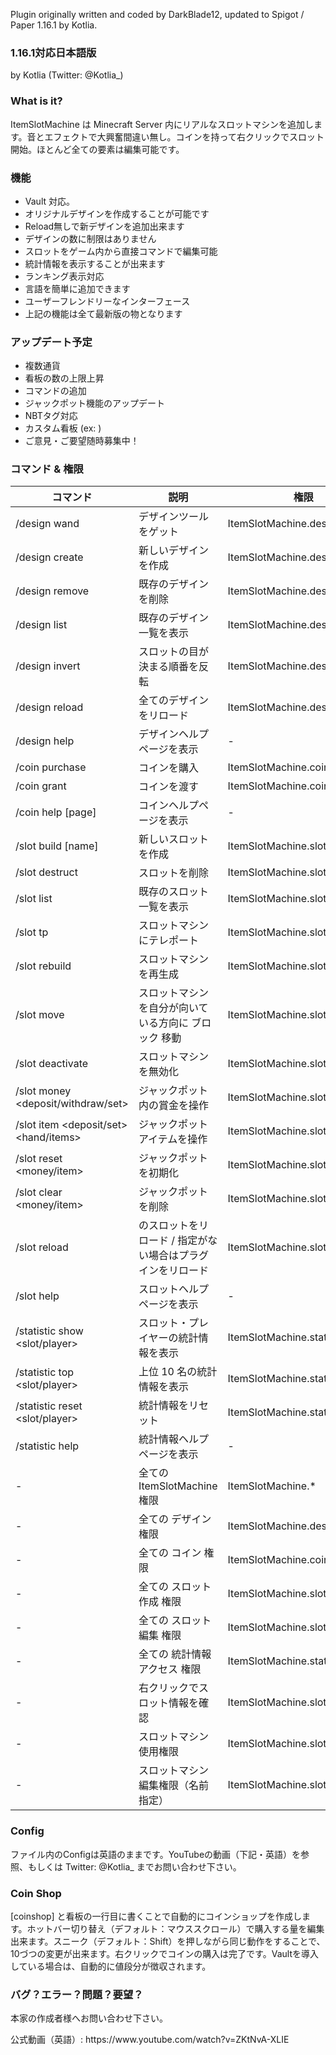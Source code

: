 <p>Plugin originally written and coded by DarkBlade12, updated to Spigot / Paper 1.16.1 by Kotlia.</p>
<h3> 1.16.1対応日本語版</h3>
<p> by Kotlia (Twitter: @Kotlia_)</p>
</p>
<p></p>
<h3>What is it?</h3>
<p>
ItemSlotMachine は Minecraft Server 内にリアルなスロットマシンを追加します。音とエフェクトで大興奮間違い無し。コインを持って右クリックでスロット開始。ほとんど全ての要素は編集可能です。
</p>
<h3>機能</h3>
<ul>
	<li>Vault 対応。</li>
	<li>オリジナルデザインを作成することが可能です</li>
	<li>Reload無しで新デザインを追加出来ます</li>
	<li>デザインの数に制限はありません</li>
	<li>スロットをゲーム内から直接コマンドで編集可能</li>
	<li>統計情報を表示することが出来ます</li>
	<li>ランキング表示対応</li>
	<li>言語を簡単に追加できます</li>
	<li>ユーザーフレンドリーなインターフェース</li>
	<li>上記の機能は全て最新版の物となります</li>
</ul>
<h3>アップデート予定</h3>
<ul>
	<li>複数通貨</li>
	<li>看板の数の上限上昇</li>
	<li>コマンドの追加</li>
	<li>ジャックポット機能のアップデート</li>
	<li>NBTタグ対応</li>
	<li>カスタム看板 (ex: <player>)</li>
	<li>ご意見・ご要望随時募集中！</li>
</ul>
<h3>コマンド & 権限</h3>
<p>

| コマンド                                           | 説明                                                               | 権限                               |
| -------------------------------------------------- | ------------------------------------------------------------------ | ---------------------------------- |
| /design wand                                       | デザインツールをゲット                                             | ItemSlotMachine.design.wand        |
| /design create <name>                              | 新しいデザインを作成                                               | ItemSlotMachine.design.create      |
| /design remove <name>                              | 既存のデザインを削除                                               | ItemSlotMachine.design.remove      |
| /design list                                       | 既存のデザイン一覧を表示                                           | ItemSlotMachine.design.list        |
| /design invert <name>                              | スロットの目が決まる順番を反転                                     | ItemSlotMachine.design.invert      |
| /design reload                                     | 全てのデザインをリロード                                           | ItemSlotMachine.design.reload      |
| /design help <page>                                | デザインヘルプページを表示                                         | -                                  |
| /coin purchase <amount>                            | コインを購入                                                       | ItemSlotMachine.coin.purchase      |
| /coin grant <player> <amount>                      | コインを渡す                                                       | ItemSlotMachine.coin.grant         |
| /coin help [page]                                  | コインヘルプページを表示                                           | -                                  |
| /slot build <design> [name]                        | 新しいスロットを作成                                               | ItemSlotMachine.slot.build         |
| /slot destruct <name>                              | スロットを削除                                                     | ItemSlotMachine.slot.destruct      |
| /slot list                                         | 既存のスロット一覧を表示                                           | ItemSlotMachine.slot.list          |
| /slot tp <name>                                    | スロットマシンにテレポート                                         | ItemSlotMachine.slot.tp            |
| /slot rebuild <name>                               | スロットマシンを再生成                                             | ItemSlotMachine.slot.rebuild       |
| /slot move <name> <amount>                         | スロットマシンを自分が向いている方向に <amount> ブロック 移動      | ItemSlotMachine.slot.move          |
| /slot deactivate <name>                            | スロットマシンを無効化                                             | ItemSlotMachine.slot.deactivate    |
| /slot money <name> <deposit/withdraw/set> <amount> | ジャックポット内の賞金を操作                                       | ItemSlotMachine.slot.money         |
| /slot item <name> <deposit/set> <hand/items>       | ジャックポットアイテムを操作                                       | ItemSlotMachine.slot.item          |
| /slot reset <name> <money/item>                    | ジャックポットを初期化                                             | ItemSlotMachine.slot.reset         |
| /slot clear <name> <money/item>                    | ジャックポットを削除                                               | ItemSlotMachine.slot.clear         |
| /slot reload <name>                                | <name> のスロットをリロード / 指定がない場合はプラグインをリロード | ItemSlotMachine.slot.reload        |
| /slot help <page>                                  | スロットヘルプページを表示                                         | -                                  |
| /statistic show <slot/player> <name>               | スロット・プレイヤーの統計情報を表示                               | ItemSlotMachine.statistic.show     |
| /statistic top <slot/player> <category>            | 上位 10 名の統計情報を表示                                         | ItemSlotMachine.statistic.top      |
| /statistic reset <slot/player> <name>              | 統計情報をリセット                                                 | ItemSlotMachine.statistic.reset    |
| /statistic help <page>                             | 統計情報ヘルプページを表示                                         | -                                  |
| -                                                  | 全ての ItemSlotMachine 権限                                        | ItemSlotMachine.\*                 |
| -                                                  | 全ての デザイン 権限                                               | ItemSlotMachine.design.\*          |
| -                                                  | 全ての コイン 権限                                                 | ItemSlotMachine.coin.\*            |
| -                                                  | 全ての スロット作成 権限                                           | ItemSlotMachine.slot.\*            |
| -                                                  | 全ての スロット編集 権限                                           | ItemSlotMachine.slot.modify.\*     |
| -                                                  | 全ての 統計情報アクセス 権限                                       | ItemSlotMachine.statistic.\*       |
| -                                                  | 右クリックでスロット情報を確認                                     | ItemSlotMachine.slot.check         |
| -                                                  | スロットマシン使用権限                                             | ItemSlotMachine.slot.use           |
| -                                                  | スロットマシン編集権限（名前指定）                                 | ItemSlotMachine.slot.modify.<name> |

</p>
<h3>Config</h3>
<p>
	ファイル内のConfigは英語のままです。YouTubeの動画（下記・英語）を参照、もしくは Twitter: @Kotlia_ までお問い合わせ下さい。
</p>
<h3>Coin Shop</h3>
<p>
	[coinshop] と看板の一行目に書くことで自動的にコインショップを作成します。ホットバー切り替え（デフォルト：マウススクロール）で購入する量を編集出来ます。スニーク（デフォルト：Shift）を押しながら同じ動作をすることで、10づつの変更が出来ます。右クリックでコインの購入は完了です。Vaultを導入している場合は、自動的に値段分が徴収されます。
</p>

<h3>バグ？エラー？問題？要望？</h3>
<p>
	本家の作成者様へお問い合わせ下さい。
</p>
<p>
公式動画（英語）: https://www.youtube.com/watch?v=ZKtNvA-XLIE
</p>
